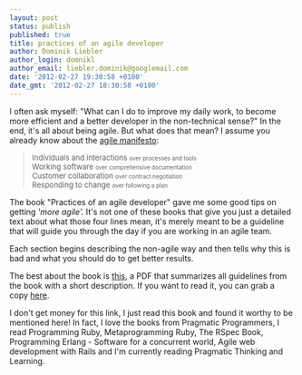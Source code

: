```yaml
---
layout: post
status: publish
published: true
title: practices of an agile developer
author: Dominik Liebler
author_login: domnikl
author_email: liebler.dominik@googlemail.com
date: '2012-02-27 19:30:58 +0100'
date_gmt: '2012-02-27 18:30:58 +0100'
---
```

<p>I often ask myself: "What can I do to improve my daily work, to become more efficient and a better developer in the non-technical sense?" In the end, it's all about being agile. But what does that mean? I assume you already know about the <a href="http://agilemanifesto.org/" target="_blank">agile manifesto</a>:</p>
<blockquote><p><span style="font-size: small;">Individuals and interactions </span><span style="font-size: x-small;">over processes and tools<br />
</span><span style="font-size: small;">Working software </span><span style="font-size: x-small;">over comprehensive documentation<br />
</span><span style="font-size: small;">Customer collaboration </span><span style="font-size: x-small;">over contract negotiation<br />
</span><span style="font-size: small;">Responding to change </span><span style="font-size: x-small;">over following a plan</span></p></blockquote>
<p>The book "Practices of an agile developer" gave me some good tips on getting <em>'more agile'.</em> It's not one of these books that give you just a detailed text about what those four lines mean, it's merely meant to be a guideline that will guide you through the day if you are working in an agile team.</p>
<p>Each section begins describing the non-agile way and then tells why this is bad and what you should do to get better results.</p>
<p>The best about the book is <a href="http://media.pragprog.com/titles/pad/PAD-pulloutcard.pdf" target="_blank">this</a>, a PDF that summarizes all guidelines from the book with a short description. If you want to read it, you can grab a copy <a href="http://pragprog.com/book/pad/practices-of-an-agile-developer" target="_blank">here</a>.</p>
<p>I don't get money for this link, I just read this book and found it worthy to be mentioned here! In fact, I love the books from Pragmatic Programmers, I read Programming Ruby, Metaprogramming Ruby, The RSpec Book, Programming Erlang - Software for a concurrent world, Agile web development with Rails and I'm currently reading Pragmatic Thinking and Learning.</p>
